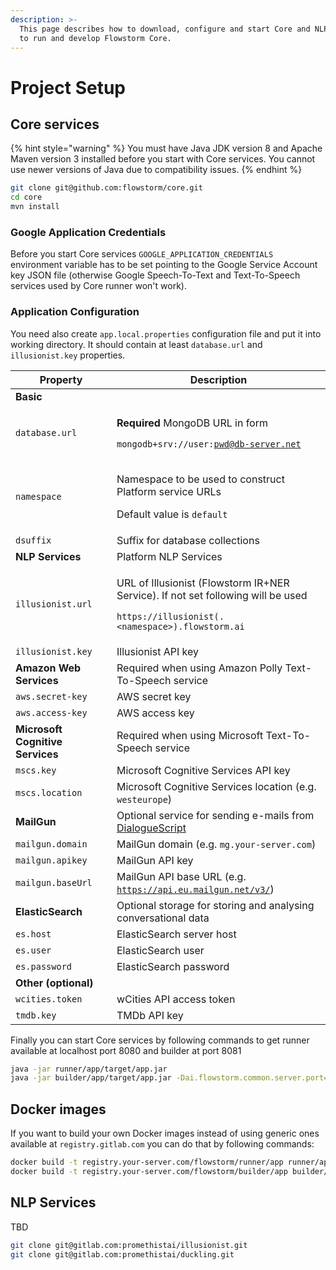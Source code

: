 ```yaml
---
description: >-
  This page describes how to download, configure and start Core and NLP services
  to run and develop Flowstorm Core.
---
```


# Project Setup

## Core services

{% hint style="warning" %}
You must have Java JDK version 8 and Apache Maven version 3 installed before you start with Core services. You cannot use newer versions of Java due to compatibility issues.&#x20;
{% endhint %}

```bash
git clone git@github.com:flowstorm/core.git
cd core
mvn install
```

### Google Application Credentials

Before you start Core services `GOOGLE_APPLICATION_CREDENTIALS` environment variable has to be set pointing to the Google Service Account key JSON file (otherwise Google Speech-To-Text and Text-To-Speech services used by Core runner won't work).&#x20;

### Application Configuration

You need also create `app.local.properties` configuration file and put it into working directory. It should contain at least `database.url` and `illusionist.key` properties.

| Property                         | Description                                                                                                                                                    |
| -------------------------------- | -------------------------------------------------------------------------------------------------------------------------------------------------------------- |
| **Basic**                        |                                                                                                                                                                |
| `database.url`                   | <p><strong>Required</strong> MongoDB URL in form</p><p><code>mongodb+srv://user:pwd@db-server.net</code></p>                                                   |
| `namespace`                      | <p>Namespace to be used to construct Platform service URLs</p><p>Default value is <code>default</code></p>                                                     |
| `dsuffix`                        | Suffix for database collections                                                                                                                                |
| **NLP Services**                 | Platform NLP Services                                                                                                                                          |
| `illusionist.url`                | <p>URL of Illusionist (Flowstorm IR+NER Service). If not set following will be used</p><p><code>https://illusionist(.&#x3C;namespace>).flowstorm.ai</code></p> |
| `illusionist.key`                | Illusionist API key                                                                                                                                            |
| **Amazon Web Services**          | Required when using Amazon Polly Text-To-Speech service                                                                                                        |
| `aws.secret-key`                 | AWS secret key                                                                                                                                                 |
| `aws.access-key`                 | AWS access key                                                                                                                                                 |
| **Microsoft Cognitive Services** | Required when using Microsoft Text-To-Speech service                                                                                                           |
| `mscs.key`                       | Microsoft Cognitive Services API key                                                                                                                           |
| `mscs.location`                  | Microsoft Cognitive Services location (e.g. `westeurope`)                                                                                                      |
| **MailGun**                      | Optional service for sending e-mails from [DialogueScript](../../development/dialoguescript/)                                                                  |
| `mailgun.domain`                 | MailGun domain (e.g. `mg.your-server.com`)                                                                                                                     |
| `mailgun.apikey`                 | MailGun API key                                                                                                                                                |
| `mailgun.baseUrl`                | MailGun API base URL (e.g. [`https://api.eu.mailgun.net/v3/`](https://api.eu.mailgun.net/v3/))                                                                 |
| **ElasticSearch**                | Optional storage for storing and analysing conversational data                                                                                                 |
| `es.host`                        | ElasticSearch server host                                                                                                                                      |
| `es.user`                        | ElasticSearch user                                                                                                                                             |
| `es.password`                    | ElasticSearch password                                                                                                                                         |
| **Other (optional)**             |                                                                                                                                                                |
| `wcities.token`                  | wCities API access token                                                                                                                                       |
| `tmdb.key`                       | TMDb API key                                                                                                                                                   |

Finally you can start Core services by following commands to get runner available at localhost port 8080 and builder at port 8081

```bash
java -jar runner/app/target/app.jar
java -jar builder/app/target/app.jar -Dai.flowstorm.common.server.port=8081
```

## Docker images

If you want to build your own Docker images instead of using generic ones available at `registry.gitlab.com` you can do that by following commands:

```bash
docker build -t registry.your-server.com/flowstorm/runner/app runner/app
docker build -t registry.your-server.com/flowstorm/builder/app builder/app
```

## NLP Services

TBD

```bash
git clone git@gitlab.com:promethistai/illusionist.git
git clone git@gitlab.com:promethistai/duckling.git
```
